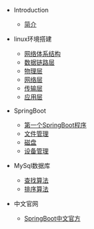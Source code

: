 * Introduction
    * [简介](README.md)

* linux环境搭建
    * [网络体系结构](/计算机网络/1_计算机网络体系结构.md)
    * [数据链路层](/计算机网络/2_数据链路层.md)
    * [物理层](/计算机网络/3_物理层整理.md)
    * [网络层](/计算机网络/4_网络层.md)
    * [传输层](/计算机网络/5_传输层.md)
    * [应用层](/计算机网络/6_应用层.md)

* SpringBoot
    * [第一个SpringBoot程序](/md/SpringBoot/1第一个SpringBoot程序.md)
    * [文件管理](/操作系统/文件管理.md)
    * [磁盘](/操作系统/磁盘.md)
    * [设备管理](/操作系统/设备管理.md)

* MySql数据库
    * [查找算法](/数据结构/查找.md)
    * [排序算法](/数据结构/排序算法.md)
* 中文官网
    * [SpringBoot中文官方](http://felord.cn/_doc/_springboot/2.1.5.RELEASE/_book/)
    
